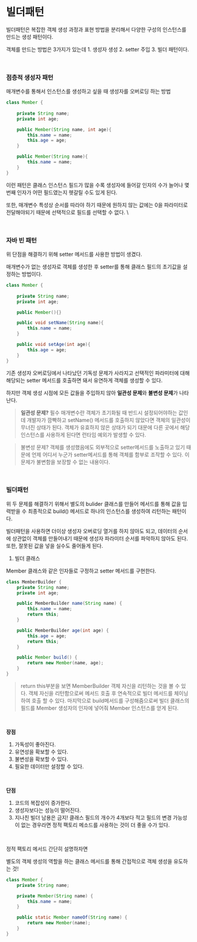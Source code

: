 # 빌더패턴

빌더패턴은 복잡한 객체 생성 과정과 표현 방법을 분리해서 다양한 구성의 인스턴스를 만드는 생성 패턴이다.

객체를 만드는 방법은 3가지가 있는데 1. 생성자 생성 2. setter 주입 3. 빌더 패턴이다.

<br>

### 점층적 생성자 패턴

매개변수를 통해서 인스턴스를 생성하고 싶을 때 생성자를 오버로딩 하는 방법

```java
class Member {
	
	private String name;
	private int age;

	public Member(String name, int age){
		this.name = name;
		this.age = age;
	}

	public Member(String name){
		this.name = name;
	}
}
```

이런 패턴은 클래스 인스턴스 필드가 많을 수록 생성자에 들어갈 인자의 수가 늘어나 몇 번째 인자가 어떤 필드였는지 헷갈릴 수도 있게 된다. 

또한, 매개변수 특성상 순서를 따라야 하기 때문에 원하지 않는 값에는 0을 파라미터로 전달해야되기 때문에 선택적으로 필드를 선택할 수 없다. \

<br>

### 자바 빈 패턴

위 단점을 해결하기 위해 setter 메서드를 사용한 방법이 생겼다.

매개변수가 없는 생성자로 객체를 생성한 후 setter를 통해 클래스 필드의 초기값을 설정하는 방법이다.

```java
class Member {
	
	private String name;
	private int age;

	public Member(){}

	public void setName(String name){
		this.name = name;
	}

	public void setAge(int age){
		this.age = age;
	}
}
```

기존 생성자 오버로딩에서 나타났던 기독성 문제가 사라지고 선택적인 파라미터에 대해 해당되는 setter 메서드를 호출하면 돼서 유연하게 객체를 생성할 수 있다. 

하지만 객체 생성 시점에 모든 값들을 주입하지 않아 **일관성 문제**와 **불변성 문제**가 나타난다. 
<br>


> **일관성 문제?**
필수 매개변수란 객체가 초기화될 때 반드시 설정되어야하는 값인데 개발자가 깜빡하고 setName() 메서드를 호출하지 않았다면 객체의 일관성이 무너진 상태가 된다. 
객체가 유효하지 않은 상태가 되기 대문에 다른 곳에서 해당 인스턴스를 사용하게 된다면 런타임 예외가 발생할 수 있다.
> 

> 불변성 문제?
객체를 생성했음에도 외부적으로 setter메서드를 노출하고 있기 때문에 언제 어디서 누군가 setter메서드를 통해 객체를 함부로 조작할 수 있다. 
이 문제가 불변함을 보장할 수 없는 내용이다.
> 

<br>

### 빌더패턴

위 두 문제를 해결하기 위해서 별도의 bulider 클래스를 만들어 메서드를 통해 값을 입력받을 수 최종적으로 build() 메서드로 하나의 인스턴스를 생성하여 리턴하는 패턴이다. 

빌더패턴을 사용하면 더이상 생성자 오버로딩 열거를 하지 않아도 되고, 데이터의 순서에 상관없이 객체를 만들어내기 때문에 생성자 파라미터 순서를 파악하지 않아도 된다. 또한, 잘못된 값을 넣을 실수도 줄어들게 된다.

1. 빌더 클래스

Member 클래스와 같은 인자들로 구정하고 setter 메서드를 구현한다.

```java
class MemberBuilder {
	private String name;
	private int age;

	public MemberBuilder name(String name) {
		this.name = name;
		return this;
	}

	public MemberBuilder age(int age) {
		this.age = age;
		return this;
	}

	public Member build() {
		return new Member(name, age);
	}
}
```

> return this부분을 보면 MemberBuilder 객체 자신을 리턴하는 것을 볼 수 있다. 
객체 자신을 리턴함으로써 메서드 호출 후 연속적으로 빌더 메서드를 체이닝하여 호출 할 수 있다. 
마지막으로 build메서드를 구성해줌으로써 빌더 클래스의 필드를 Member 생성자의 인자에 넣어줘 Member 인스턴스를 얻게 된다.
> 
<br>


**장점**

1. 가독성이 좋아진다.
2. 유연성을 확보할 수 있다.
3. 불변성을 확보할 수 있다.
4. 필요한 데이터만 설정할 수 있다.

<br>


**단점**

1. 코드의 복잡성이 증가한다.
2. 생성자보다는 성능이 떨어진다.
3. 지나친 빌더 남용은 금지!
클래스 필드의 개수가 4개보다 적고 필드의 변경 가능성이 없는 경우라면 정적 팩토리 메소드를 사용하는 것이 더 좋을 수가 있다.

<br>


정적 팩토리 메서드 간단히 설명하자면

별도의 객체 생성의 역할을 하는 클래스 메서드를 통해 간접적으로 객체 생성을 유도하는 것!

```java
class Member {
	private String name;

	private Member(String name) {
		this.name = name;
	}

	public static Member nameOf(String name) {
		return new Member(name);
	}
}
```
